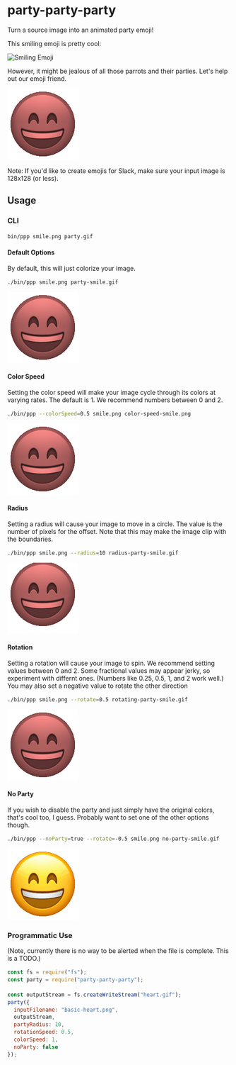 # party-party-party
Turn a source image into an animated party emoji!

This smiling emoji is pretty cool:

![Smiling Emoji](./smile.png "Smiling Emoji")

However, it might be jealous of all those parrots and their parties. Let's help out our emoji friend.

![Party Smiling Emoji](./party-smile.gif "Party Smiling Emoji")

Note: If you'd like to create emojis for Slack, make sure your input image is 128x128 (or less).

## Usage
### CLI
```sh
bin/ppp smile.png party.gif
```

#### Default Options
By default, this will just colorize your image.
```sh
./bin/ppp smile.png party-smile.gif
```
![Party Smiling Emoji](./party-smile.gif "Party Smiling Emoji")

#### Color Speed
Setting the color speed will make your image cycle through its colors at varying rates. The default is 1. We recommend numbers between 0 and 2.
```sh
./bin/ppp --colorSpeed=0.5 smile.png color-speed-smile.png
```
![Color Speed Party Smile Emoji](./color-speed-party-smile.gif "Color Speed Party Smile Emoji")

#### Radius
Setting a radius will cause your image to move in a circle. The value is the number of pixels for the offset. Note that this may make the image clip with the boundaries.
```sh
./bin/ppp smile.png --radius=10 radius-party-smile.gif
```
![Radius Party Smile Emoji](./radius-party-smile.gif "Radius Party Smile Emoji")

#### Rotation
Setting a rotation will cause your image to spin. We recommend setting values between 0 and 2. Some fractional values may appear jerky, so experiment with differnt ones. (Numbers like 0.25, 0.5, 1, and 2 work well.)
You may also set a negative value to rotate the other direction
```sh
./bin/ppp smile.png --rotate=0.5 rotating-party-smile.gif
```
![Rotating Party Smile Emoji](./rotating-party-smile.gif "Rotating Party Smile Emoji")

#### No Party
If you wish to disable the party and just simply have the original colors, that's cool too, I guess. Probably want to set one of the other options though.
```sh
./bin/ppp --noParty=true --rotate=-0.5 smile.png no-party-smile.gif
```
![No Party Smile Emoji](./no-party-smile.gif "No Party Smile Emoji")

### Programmatic Use
(Note, currently there is no way to be alerted when the file is complete. This is a TODO.)
```js
const fs = require("fs");
const party = require("party-party-party");

const outputStream = fs.createWriteStream("heart.gif");
party({
  inputFilename: "basic-heart.png", 
  outputStream, 
  partyRadius: 10, 
  rotationSpeed: 0.5, 
  colorSpeed: 1, 
  noParty: false
});
```
